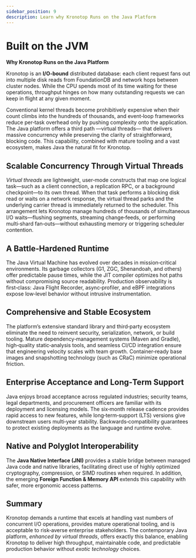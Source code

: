 ```yaml
---
sidebar_position: 9
description: Learn why Kronotop Runs on the Java Platform
---
```


# Built on the JVM

**Why Kronotop Runs on the Java Platform**

Kronotop is an **I/O‑bound** distributed database: each client request fans out into multiple disk reads from FoundationDB
and network hops between cluster nodes. While the CPU spends most of its time waiting for these operations, throughput hinges
on how many outstanding requests we can keep in flight at any given moment.

Conventional kernel threads become prohibitively expensive when their count climbs into the hundreds of thousands, and
event‑loop frameworks reduce per‑task overhead only by pushing complexity onto the application. The Java platform offers
a third path —virtual threads— that delivers massive concurrency while preserving the clarity of straightforward, blocking code.
This capability, combined with mature tooling and a vast ecosystem, makes Java the natural fit for Kronotop.

## Scalable Concurrency Through Virtual Threads

*Virtual threads* are lightweight, user‑mode constructs that map one logical task—such as a client connection, a replication
RPC, or a background checkpoint—to its own thread. When that task performs a blocking disk read or waits on a network response,
the virtual thread parks and the underlying carrier thread is immediately returned to the scheduler. This arrangement lets
Kronotop manage hundreds of thousands of simultaneous I/O waits—flushing segments, streaming change‑feeds, or performing
multi‑shard fan‑outs—without exhausting memory or triggering scheduler contention.

## A Battle‑Hardened Runtime

The Java Virtual Machine has evolved over decades in mission‑critical environments. Its garbage collectors (G1, ZGC, Shenandoah, and others)
offer predictable pause times, while the JIT compiler optimizes hot paths without compromising source readability. Production observability
is first‑class: Java Flight Recorder, async‑profiler, and eBPF integrations expose low‑level behavior without intrusive instrumentation.

## Comprehensive and Stable Ecosystem

The platform’s extensive standard library and third‑party ecosystem eliminate the need to reinvent security, serialization,
network, or build tooling. Mature dependency‑management systems (Maven and Gradle), high‑quality static‑analysis tools, and
seamless CI/CD integration ensure that engineering velocity scales with team growth. Container‑ready base images and snapshotting
technology (such as CRaC) minimize operational friction.

## Enterprise Acceptance and Long‑Term Support

Java enjoys broad acceptance across regulated industries; security teams, legal departments, and procurement officers are
familiar with its deployment and licensing models. The six‑month release cadence provides rapid access to new features, while
long‑term‑support (LTS) versions give downstream users multi‑year stability. Backwards‑compatibility guarantees to protect existing
deployments as the language and runtime evolve.

## Native and Polyglot Interoperability

The **Java Native Interface (JNI)** provides a stable bridge between managed Java code and native libraries, facilitating direct
use of highly optimized cryptography, compression, or SIMD routines when required. In addition, the emerging **Foreign Function & Memory API**
extends this capability with safer, more ergonomic access patterns.

## Summary

Kronotop demands a runtime that excels at handling vast numbers of concurrent I/O operations, provides mature operational tooling,
and is acceptable to risk‑averse enterprise stakeholders. The contemporary Java platform, _enhanced by virtual threads_, offers
exactly this balance, enabling Kronotop to deliver high throughput, maintainable code, and predictable production behavior
without _exotic technology_ choices.